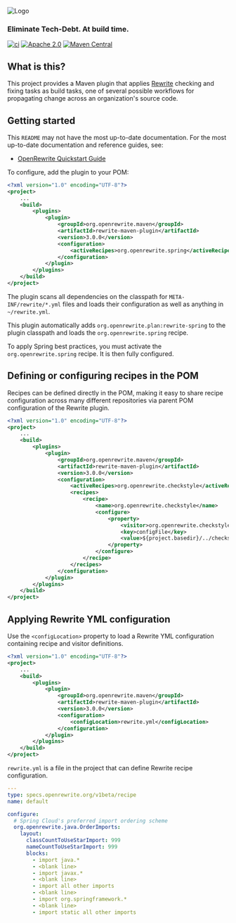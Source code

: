 ![Logo](https://github.com/openrewrite/rewrite/raw/master/doc/logo-oss.png)
### Eliminate Tech-Debt. At build time.

[![ci](https://github.com/openrewrite/rewrite-maven-plugin/actions/workflows/ci.yml/badge.svg)](https://github.com/openrewrite/rewrite-maven-plugin/actions/workflows/ci.yml)
[![Apache 2.0](https://img.shields.io/github/license/openrewrite/rewrite-maven-plugin.svg)](https://www.apache.org/licenses/LICENSE-2.0)
[![Maven Central](https://img.shields.io/maven-central/v/org.openrewrite.maven/rewrite-maven-plugin.svg)](https://mvnrepository.com/artifact/org.openrewrite.maven/rewrite-maven-plugin)

## What is this?

This project provides a Maven plugin that applies [Rewrite](https://github.com/openrewrite/rewrite) checking and fixing tasks as build tasks, one of several possible workflows for propagating change across an organization's source code.

## Getting started

This `README` may not have the most up-to-date documentation. For the most up-to-date documentation and reference guides, see:

- [OpenRewrite Quickstart Guide](https://docs.openrewrite.org/getting-started/getting-started)

To configure, add the plugin to your POM:

```xml
<?xml version="1.0" encoding="UTF-8"?>
<project>
    ...
    <build>
        <plugins>
            <plugin>
                <groupId>org.openrewrite.maven</groupId>
                <artifactId>rewrite-maven-plugin</artifactId>
                <version>3.0.0</version>
                <configuration>
                    <activeRecipes>org.openrewrite.spring</activeRecipes>
                </configuration>
            </plugin>
        </plugins>
    </build>
</project>
```

The plugin scans all dependencies on the classpath for `META-INF/rewrite/*.yml` files and loads their configuration as well as anything in `~/rewrite.yml`.

This plugin automatically adds `org.openrewrite.plan:rewrite-spring` to the plugin classpath and loads the `org.openrewrite.spring` recipe.

To apply Spring best practices, you must activate the `org.openrewrite.spring` recipe. It is then fully configured.

## Defining or configuring recipes in the POM

Recipes can be defined directly in the POM, making it easy to share recipe configuration across many different repositories via parent POM configuration of the Rewrite plugin.

```xml
<?xml version="1.0" encoding="UTF-8"?>
<project>
    ...
    <build>
        <plugins>
            <plugin>
                <groupId>org.openrewrite.maven</groupId>
                <artifactId>rewrite-maven-plugin</artifactId>
                <version>3.0.0</version>
                <configuration>
                    <activeRecipes>org.openrewrite.checkstyle</activeRecipes>
                    <recipes>
                        <recipe>
                            <name>org.openrewrite.checkstyle</name>
                            <configure>
                                <property>
                                    <visitor>org.openrewrite.checkstyle.*</visitor>
                                    <key>configFile</key>
                                    <value>${project.basedir}/../checkstyle.xml</value>
                                </property>
                            </configure>
                        </recipe>
                    </recipes>
                </configuration>
            </plugin>
        </plugins>
    </build>
</project>
```

## Applying Rewrite YML configuration

Use the `<configLocation>` property to load a Rewrite YML configuration containing recipe and visitor definitions.

```xml
<?xml version="1.0" encoding="UTF-8"?>
<project>
    ...
    <build>
        <plugins>
            <plugin>
                <groupId>org.openrewrite.maven</groupId>
                <artifactId>rewrite-maven-plugin</artifactId>
                <version>3.0.0</version>
                <configuration>
                    <configLocation>rewrite.yml</configLocation>
                </configuration>
            </plugin>
        </plugins>
    </build>
</project>
```

`rewrite.yml` is a file in the project that can define Rewrite recipe configuration.

```yaml
---
type: specs.openrewrite.org/v1beta/recipe
name: default

configure:
  # Spring Cloud's preferred import ordering scheme
  org.openrewrite.java.OrderImports:
    layout:
      classCountToUseStarImport: 999
      nameCountToUseStarImport: 999
      blocks:
        - import java.*
        - <blank line>
        - import javax.*
        - <blank line>
        - import all other imports
        - <blank line>
        - import org.springframework.*
        - <blank line>
        - import static all other imports
```
